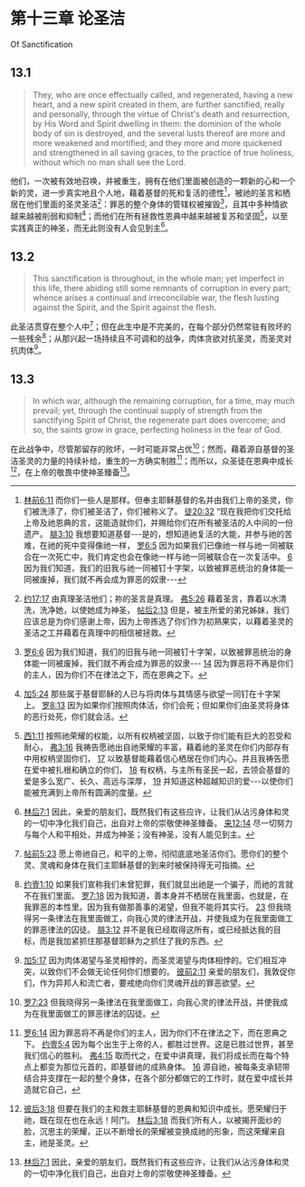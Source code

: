 # 第十三章 论圣洁

Of Sanctification

## 13.1

> They, who are once effectually called, and regenerated, having a new heart, and a new spirit created in them, are further sanctified, really and personally, through the virtue of Christ's death and resurrection, by His Word and Spirit dwelling in them: the dominion of the whole body of sin is destroyed, and the several lusts thereof are more and more weakened and mortified; and they more and more quickened and strengthened in all saving graces, to the practice of true holiness, without which no man shall see the Lord.

他们，一次被有效地召唤，并被重生，拥有在他们里面被创造的一颗新的心和一个新的灵，进一步真实地且个人地，藉着基督的死和复活的德性[^13-1]，被祂的圣言和栖居在他们里面的圣灵圣洁[^13-2]：罪恶的整个身体的管辖权被摧毁[^13-3]，且其中多种情欲越来越被削弱和抑制[^13-4]；而他们在所有拯救性恩典中越来越被复苏和坚固[^13-5]，以至实践真正的神圣，而无此则没有人会见到主[^13-6]。

[^13-1]: [林前6:11](https://biblehub.com/1_corinthians/6-11.htm) 而你们一些人是那样。但奉主耶稣基督的名并由我们上帝的圣灵，你们被洗涤了，你们被圣洁了，你们被称义了。 [徒20:32](https://biblehub.com/acts/20-32.htm) “现在我把你们交托给上帝及祂恩典的言，这能造就你们，并赐给你们在所有被圣洁的人中间的一份遗产。 [腓3:10](https://biblehub.com/philippians/3-10.htm) 我想要知道基督---是的，想知道祂复活的大能，并参与祂的苦难，在祂的死中变得像祂一样， [罗6:5](https://biblehub.com/romans/6-5.htm) 因为如果我们已像祂一样与祂一同被联合在一次死亡中，我们肯定也会在像祂一样与祂一同被联合在一次复活中。 [6](https://biblehub.com/romans/6-6.htm) 因为我们知道，我们的旧我与祂一同被钉十字架，以致被罪恶统治的身体能一同被废掉，我们就不再会成为罪恶的奴隶---

[^13-2]: [约17:17](https://biblehub.com/john/17-17.htm) 由真理圣洁他们；祢的圣言是真理。 [弗5:26](https://biblehub.com/ephesians/5-26.htm) 藉着圣言，靠着以水清洗，洗净她，以使她成为神圣， [帖后2:13](https://biblehub.com/2_thessalonians/2-13.htm) 但是，被主所爱的弟兄姊妹，我们应该总是为你们感谢上帝，因为上帝拣选了你们作为初熟果实，以藉着圣灵的圣洁之工并藉着在真理中的相信被拯救。

[^13-3]: [罗6:6](https://biblehub.com/romans/6-6.htm) 因为我们知道，我们的旧我与祂一同被钉十字架，以致被罪恶统治的身体能一同被废掉，我们就不再会成为罪恶的奴隶--- [14](https://biblehub.com/romans/6-14.htm) 因为罪恶将不再是你们的主人，因为你们不在律法之下，而在恩典之下。

[^13-4]: [加5:24](https://biblehub.com/galatians/5-24.htm) 那些属于基督耶稣的人已与将肉体与其情感与欲望一同钉在十字架上。 [罗8:13](https://biblehub.com/romans/8-13.htm) 因为如果你们按照肉体活，你们会死；但如果你们由圣灵将身体的恶行处死，你们就会活。

[^13-5]: [西1:11](https://biblehub.com/colossians/1-11.htm) 按照祂荣耀的权能，以所有权柄被坚固，以致于你们能有巨大的忍受和耐心， [弗3:16](https://biblehub.com/ephesians/3-16.htm) 我祷告愿祂出自祂荣耀的丰富，藉着祂的圣灵在你们内部存有中用权柄坚固你们， [17](https://biblehub.com/ephesians/3-17.htm) 以致基督能藉着信心栖居在你们内心。并且我祷告愿在爱中被扎根和确立的你们， [18](https://biblehub.com/ephesians/3-18.htm) 有权柄，与主所有圣民一起，去领会基督的爱是多么宽广、长久、高远与深厚， [19](https://biblehub.com/ephesians/3-19.htm) 并知道这种超越知识的爱---以使你们能被充满到上帝所有圆满的度量。

[^13-6]: [林后7:1](https://biblehub.com/2_corinthians/7-1.htm) 因此，亲爱的朋友们，既然我们有这些应许，让我们从沾污身体和灵的一切中净化我们自己，出自对上帝的崇敬使神圣臻备。 [来12:14](https://biblehub.com/hebrews/12-14.htm) 尽一切努力与每个人和平相处，并成为神圣；没有神圣，没有人能见到主。

## 13.2

> This sanctification is throughout, in the whole man; yet imperfect in this life, there abiding still some remnants of corruption in every part; whence arises a continual and irreconcilable war, the flesh lusting against the Spirit, and the Spirit against the flesh.

此圣洁贯穿在整个人中[^13-7]；但在此生中是不完美的，在每个部分仍然常驻有败坏的一些残余[^13-8]；从那兴起一场持续且不可调和的战争，肉体贪欲对抗圣灵，而圣灵对抗肉体[^13-9]。

[^13-7]: [帖前5:23](https://biblehub.com/1_thessalonians/5-23.htm) 愿上帝祂自己，和平的上帝，彻彻底底地圣洁你们。愿你们的整个灵、灵魂和身体在我们主耶稣基督的到来时被保持得无可指摘。

[^13-8]: [约壹1:10](https://biblehub.com/1_john/1-10.htm) 如果我们宣称我们未曾犯罪，我们就显出祂是一个骗子，而祂的言就不在我们里面。 [罗7:18](https://biblehub.com/romans/7-18.htm) 因为我知道，善本身并不栖居在我里面，也就是，在我罪恶的本性里。因为我有做那善事的渴望，但我不能将其实行。 [23](https://biblehub.com/romans/7-23.htm) 但我晓得另一条律法在我里面做工，向我心灵的律法开战，并使我成为在我里面做工的罪恶律法的囚徒。 [腓3:12](https://biblehub.com/philippians/3-12.htm) 并不是我已经取得这所有，或已经抵达我的目标，而是我加紧抓住那基督耶稣为之抓住了我的东西。

[^13-9]: [加5:17](https://biblehub.com/galatians/5-17.htm) 因为肉体渴望与圣灵相悖的，而圣灵渴望与肉体相悖的。它们相互冲突，以致你们不会做无论任何你们想要的。 [彼前2:11](https://biblehub.com/1_peter/2-11.htm) 亲爱的朋友们，我敦促你们，作为异邦人和流亡者，要戒绝向你们灵魂开战的罪恶欲望。

## 13.3

> In which war, although the remaining corruption, for a time, may much prevail; yet, through the continual supply of strength from the sanctifying Spirit of Christ, the regenerate part does overcome; and so, the saints grow in grace, perfecting holiness in the fear of God.

在此战争中，尽管那留存的败坏，一时可能非常占优[^13-10]；然而，藉着源自基督的圣洁圣灵的力量的持续补给，重生的一方确实制胜[^13-11]；而所以，众圣徒在恩典中成长[^13-12]，在上帝的敬畏中使神圣臻备[^13-13]。

[^13-10]: [罗7:23](https://biblehub.com/romans/7-23.htm) 但我晓得另一条律法在我里面做工，向我心灵的律法开战，并使我成为在我里面做工的罪恶律法的囚徒。

[^13-11]: [罗6:14](https://biblehub.com/romans/6-14.htm) 因为罪恶将不再是你们的主人，因为你们不在律法之下，而在恩典之下。 [约壹5:4](https://biblehub.com/1_john/5-4.htm) 因为每个出生于上帝的人，都胜过世界。这是已胜过世界，甚至我们信心的胜利。 [弗4:15](https://biblehub.com/ephesians/4-15.htm) 取而代之，在爱中讲真理，我们将成长而在每个特点上都变为那位元首的，即基督祂的成熟身体。 [16](https://biblehub.com/ephesians/4-16.htm) 源自祂，被每条支承韧带结合并支撑在一起的整个身体，在各个部分都做它的工作时，就在爱中成长并造就它自己，

[^13-12]: [彼后3:18](https://biblehub.com/2_peter/3-18.htm) 但要在我们的主和救主耶稣基督的恩典和知识中成长。愿荣耀归于祂，既在现在也在永远！阿门。 [林后3:18](https://biblehub.com/2_corinthians/3-18.htm) 而我们所有人，以被揭开面纱的脸，沉思主的荣耀，正以不断增长的荣耀被变换成祂的形象，而这荣耀来自主，祂是圣灵。

[^13-13]: [林后7:1](https://biblehub.com/2_corinthians/7-1.htm) 因此，亲爱的朋友们，既然我们有这些应许，让我们从沾污身体和灵的一切中净化我们自己，出自对上帝的崇敬使神圣臻备。